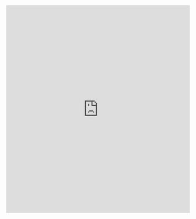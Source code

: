 <p><iframe allowfullscreen width="100%" height="569" class="google-slides-iframe" frameborder="0" scrolling="no" src="https://docs.google.com/presentation/d/e/2PACX-1vSC_YVqnPxET8uDO7KoKLtomd0Dv7S9F14_nZKMo50W_wvhly_tcA0a4x7ng5EBCgIcJWfSfJr3nTIQ/embed?start=false&amp;loop=false&amp;delayms=3000"></iframe></p>